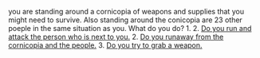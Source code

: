 you are standing around a cornicopia of weapons and supplies that you might need to survive. Also standing around the conicopia are 23 other poeple in the same situation as you. What do you do?
1. 
2. [Do you run and attack the person who is next to you.](die.md)
2. [Do you runaway from the cornicopia and the people.](terrain-choice.md)
3. [Do you try to grab a weapon.](someone-dying.md)